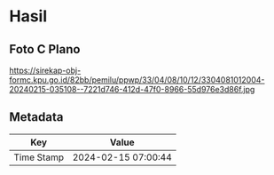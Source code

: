 # Hasil

## Foto C Plano

https://sirekap-obj-formc.kpu.go.id/82bb/pemilu/ppwp/33/04/08/10/12/3304081012004-20240215-035108--7221d746-412d-47f0-8966-55d976e3d86f.jpg


## Metadata

| Key        | Value               |
| ---------- | ------------------- |
| Time Stamp | 2024-02-15 07:00:44 |



